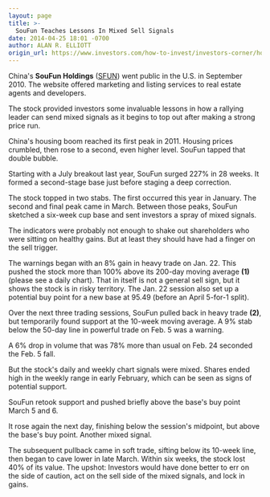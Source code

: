 ```yaml
---
layout: page
title: >-
  SouFun Teaches Lessons In Mixed Sell Signals
date: 2014-04-25 18:01 -0700
author: ALAN R. ELLIOTT
origin_url: https://www.investors.com/how-to-invest/investors-corner/how-to-read-sell-signals
---
```





China's **SouFun Holdings** ([SFUN](https://research.investors.com/quote.aspx?symbol=SFUN)) went public in the U.S. in September 2010. The website offered marketing and listing services to real estate agents and developers.

  

The stock provided investors some invaluable lessons in how a rallying leader can send mixed signals as it begins to top out after making a strong price run.

  

China's housing boom reached its first peak in 2011. Housing prices crumbled, then rose to a second, even higher level. SouFun tapped that double bubble.

  

Starting with a July breakout last year, SouFun surged 227% in 28 weeks. It formed a second-stage base just before staging a deep correction.

  

The stock topped in two stabs. The first occurred this year in January. The second and final peak came in March. Between those peaks, SouFun sketched a six-week cup base and sent investors a spray of mixed signals.

  

The indicators were probably not enough to shake out shareholders who were sitting on healthy gains. But at least they should have had a finger on the sell trigger.

  

The warnings began with an 8% gain in heavy trade on Jan. 22. This pushed the stock more than 100% above its 200-day moving average **(1)** (please see a daily chart). That in itself is not a general sell sign, but it shows the stock is in risky territory. The Jan. 22 session also set up a potential buy point for a new base at 95.49 (before an April 5-for-1 split).

  

Over the next three trading sessions, SouFun pulled back in heavy trade **(2)**, but temporarily found support at the 10-week moving average. A 9% stab below the 50-day line in powerful trade on Feb. 5 was a warning.

  

A 6% drop in volume that was 78% more than usual on Feb. 24 seconded the Feb. 5 fall.

  

But the stock's daily and weekly chart signals were mixed. Shares ended high in the weekly range in early February, which can be seen as signs of potential support.

  

SouFun retook support and pushed briefly above the base's buy point March 5 and 6.

  

It rose again the next day, finishing below the session's midpoint, but above the base's buy point. Another mixed signal.

  

The subsequent pullback came in soft trade, sifting below its 10-week line, then began to cave lower in late March. Within six weeks, the stock lost 40% of its value. The upshot: Investors would have done better to err on the side of caution, act on the sell side of the mixed signals, and lock in gains.




